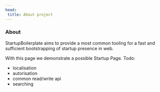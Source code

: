 ```yaml
---
head:
 title: About project
---
```


### About
StartupBoilerplate aims to provide a most common tooling for a fast and sufficient bootstrapping of startup presence in web.

With this page we demonstrate a possible Startup Page.
Todo:
 - localisation
 - autorisation
 - common read/write api
 - searching
